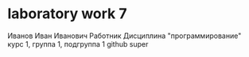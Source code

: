 # laboratory work 7
Иванов
Иван
Иванович
Работник
Дисциплина "программирование"
курс 1, группа 1, подгруппа 1
github super
